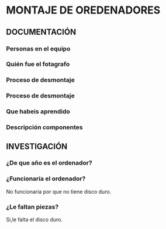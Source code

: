 # MONTAJE DE OREDENADORES

## DOCUMENTACIÓN

### Personas en el equipo

### Quién fue el fotagrafo

### Proceso de desmontaje

### Proceso de desmontaje

### Que habeis aprendido

### Descripción componentes

## INVESTIGACIÓN

### ¿De que año es el ordenador?

### ¿Funcionaría el ordenador?
No funcionaria por que no tiene disco duro.
### ¿Le faltan piezas?
Si,le falta el disco duro.
